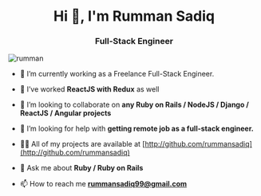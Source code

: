 <h1 align="center">Hi 👋, I'm Rumman Sadiq</h1>
<h3 align="center">Full-Stack Engineer</h3>

<p align="left"> <img src="https://komarev.com/ghpvc/?username=rummansadiq99" alt="rumman" /> </p>

- 🔭 I’m currently working as a Freelance Full-Stack Engineer.

- 🌱 I’ve worked **ReactJS with Redux** as well

- 👯 I’m looking to collaborate on **any Ruby on Rails / NodeJS / Django / ReactJS / Angular projects**

- 🤝 I’m looking for help with **getting remote job as a full-stack engineer.**

- 👨‍💻 All of my projects are available at [http://github.com/rummansadiq](http://github.com/rummansadiq)

- 💬 Ask me about **Ruby / Ruby on Rails**

- 📫 How to reach me **rummansadiq99@gmail.com**
